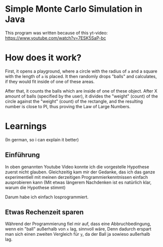 # Simple Monte Carlo Simulation in Java

This program was written because of this yt-video:
https://www.youtube.com/watch?v=7ESK5SaP-bc

# How does it work?

First, it opens a playground, where a circle with the radius of `a` and a square with the length
of `a` is placed. It then randomly drops "balls" and calculates, if they would fit inside of one of these
areas. 

After that, it counts the balls which are inside of one of these object. 
After X amount of balls (specified by the user), it divides the "weight" (count) of the circle against the "weight" (count) of the rectangle, and the resulting number is close to PI, 
thus proving the Law of Large Numbers.

# Learnings

(In german, so i can explain it better)

## Einführung
In oben genannten Youtube Video konnte ich die vorgestelle Hypothese zuerst nicht glauben. Gleichzeitig kam mir der Gedanke, das ich das ganze experimentiell mit meinen derzeitigen Programmierkenntnissen
einfach ausprobieren kann (Mit etwas längerem Nachdenken ist es natürlich klar, warum die Hypothese stimmt)

Darum habe ich einfach losprogrammiert.

## Etwas Rechenzeit sparen
Während der Programmierung fiel mir auf, dass eine Abbruchbedingung, wenn ein "ball" außerhalb von `x` lag, sinnvoll wäre, Denn dadurch erspart man sich einen zweiten Vergleich für `y`, da der Ball ja sowieso außerhalb lag.
